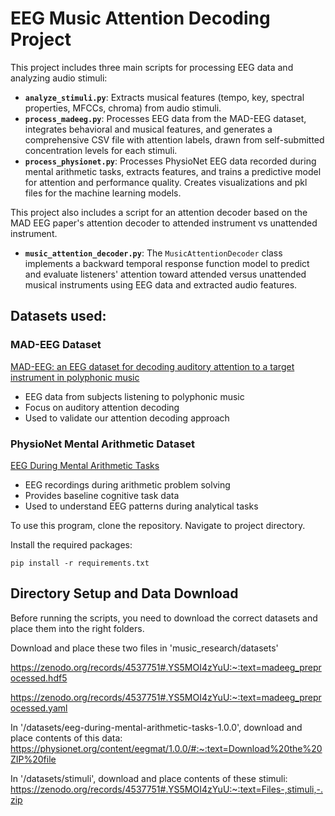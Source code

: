 # EEG Music Attention Decoding Project

This project includes three main scripts for processing EEG data and analyzing audio stimuli:

- **`analyze_stimuli.py`**: Extracts musical features (tempo, key, spectral properties, MFCCs, chroma) from audio stimuli.
- **`process_madeeg.py`**: Processes EEG data from the MAD-EEG dataset, integrates behavioral and musical features, and generates a comprehensive CSV file with attention labels, drawn from self-submitted concentration levels for each stimuli.
- **`process_physionet.py`**: Processes PhysioNet EEG data recorded during mental arithmetic tasks, extracts features, and trains a predictive model for attention and performance quality. Creates visualizations and pkl files for the machine learning models.

This project also includes a script for an attention decoder based on the MAD EEG paper's attention decoder to attended instrument vs unattended instrument. 

- **`music_attention_decoder.py`**: 
The `MusicAttentionDecoder` class implements a backward temporal response function model to predict and evaluate listeners' attention toward attended versus unattended musical instruments using EEG data and extracted audio features.


## Datasets used:

### MAD-EEG Dataset
[MAD-EEG: an EEG dataset for decoding auditory attention to a target instrument in polyphonic music](https://zenodo.org/records/4537751#.YS5MOI4zYuU)
- EEG data from subjects listening to polyphonic music
- Focus on auditory attention decoding
- Used to validate our attention decoding approach

### PhysioNet Mental Arithmetic Dataset  
[EEG During Mental Arithmetic Tasks](https://physionet.org/content/eegmat/1.0.0/)
- EEG recordings during arithmetic problem solving
- Provides baseline cognitive task data
- Used to understand EEG patterns during analytical tasks

To use this program, clone the repository. Navigate to project directory. 

Install the required packages:

```pip install -r requirements.txt```

## Directory Setup and Data Download

Before running the scripts, you need to download the correct datasets and place them into the right folders. 

Download and place these two files in 'music_research/datasets'

https://zenodo.org/records/4537751#.YS5MOI4zYuU:~:text=madeeg_preprocessed.hdf5

https://zenodo.org/records/4537751#.YS5MOI4zYuU:~:text=madeeg_preprocessed.yaml

In '/datasets/eeg-during-mental-arithmetic-tasks-1.0.0', download and place contents of this data: https://physionet.org/content/eegmat/1.0.0/#:~:text=Download%20the%20ZIP%20file

In '/datasets/stimuli', download and place contents of these stimuli: https://zenodo.org/records/4537751#.YS5MOI4zYuU:~:text=Files-,stimuli,-.zip
